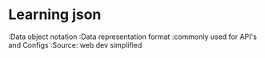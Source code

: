 # Learning json
:Data object notation
:Data representation format
:commonly used for API's and Configs
:Source: web dev simplified

